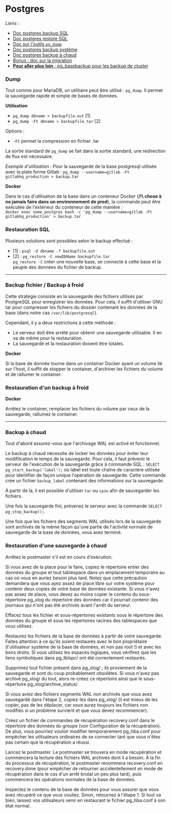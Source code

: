 # Postgres

_Liens :_
* [Doc postgres backup SQL](http://docs.postgresql.fr/8.1/backup.html)
* [Doc postgres restore SQL](http://docs.postgresql.fr/8.1/app-pgrestore.html)
* [Doc sur l'outils `pg_dump`](http://docs.postgresql.fr/8.1/app-pgdump.html)
* [Doc postgres backup système](http://docs.postgresql.fr/8.1/backup-file.html)
* [Doc postgres backup à chaud](http://docs.postgresql.fr/8.1/backup-online.html)
* [Bonus : doc sur la migration](http://docs.postgresql.fr/8.1/migration.html)
* [**Pour aller plus loin** : pg_basebackup pour les backup de cluster](https://www.postgresql.org/docs/9.4/static/app-pgbasebackup.html)


### Dump
Tout comme pour MariaDB, un utilitaire peut être utilisé : `pg_dump`. Il permet la sauvegarde rapide et simple de bases de données.

**Utilisation**

* `pg_dump dbname > backupfile.out` [1]
* `pg_dump -Ft dbname > backupfile.tar` [2]

Options :
* `-Ft` permet la compression en fichier .tar

La sortie standard de `pg_dump` se fait dans la sortie standard, une redirection de flux est nécessaire.

_Exemple d'utilisation :_
Pour la sauvegarde de la base postgresql utilisée avec la plate forme Gitlab :
`pg_dump --username=gitlab -Ft gitlabhq_production > backup.tar`

**Docker**

Dans le cas d'utilisation de la base dans un conteneur Docker (**/!\ chose à ne jamais faire dans un environnement de prod**), la commande peut être exécutée de l'extérieur du conteneur de cette manière :  
`docker exec some_postgres bash -c 'pg_dump --username=gitlab -Ft gitlabhq_production' > backup.tar`

### Restauration SQL
Plusieurs solutions sont possibles selon le backup effectué :

* [1] : `psql -d dbname -f backupfile.out`
* [2] : `pg_restore -C newDbName backupfile.tar`  
`pg_restore -C` créer une nouvelle base, se connecte à cette base et la peuple des données du fichier de backup.

---

### Backup fichier / Backup à froid

Cette stratégie consiste en la sauvegarde des fichiers utilisés par PostgreSQL pour enregistrer les données. Pour cela, il suffit d'utiliser GNU tar pour compresser les fichiers du dossier contenant les données de la base (dans notre cas `/var/lib/postgresql`).

Cependant, il y a deux restrictions à cette méthode :
* Le serveur doit être arrêté pour obtenir une sauvegarde utilisable. Il en va de même pour la restauration.
* La sauvegarde et la restauration doivent être totales.

**Docker**

Si la base de donnée tourne dans un container Docker ayant un volume lié sur l'host, il suffit de stopper le container, d'archiver les fichiers du volume et de rallumer le container.

### Restauration d'un backup à froid

**Docker**

Arrêtez le container, remplacer les fichiers du volume par ceux de la sauvegarde, rallumez le container.

---

### Backup à chaud

Tout d'abord assurez-vous que l'archivage WAL est activé et fonctionnel.

Le backup à chaud nécessite de locker les données pour éviter leur modifitcation le temps de la sauvegarde. Pour cela, il faut prévenir le serveur de l'exécution de la sauvegarde grâce à commande SQL : `SELECT pg_start_backup('label');` où label est toute chaîne de caractère utilisée pour identifier de façon unique l'opération de sauvegarde. Cette commande crée un fichier `backup_label` contenant des informations sur la sauvegarde.

À partir de là, il est possible d'utiliser `tar` ou `cpio` afin de sauvegarder les fichiers.

Une fois la sauvegarde fini, prévenez le serveur avec la commande `SELECT pg_stop_backup();`.

Une fois que les fichiers des segments WAL utilisés lors de la sauvegarde sont archivés de la même façon qu'une partie de l'activité normale de sauvegarde de la base de données, vous avez terminé.

### Restauration d'une sauvegarde à chaud

Arrêtez le postmaster s'il est en cours d'exécution.

Si vous avez de la place pour le faire, copiez le répertoire entier des données du groupe et tout tablespace dans un emplacement temporaire au cas où vous en auriez besoin plus tard. Notez que cette précaution demandera que vous ayez assez de place libre sur votre système pour contenir deux copies de votre base de données existante. Si vous n'avez pas assez de place, vous devez au moins copier le contenu du sous-répertoire pg_xlog du répertoire des données car il pourrait contenir des journaux qui n'ont pas été archivés avant l'arrêt du serveur.

Effacez tous les fichier et sous-répertoires existants sous le répertoire des données du groupe et sous les répertoires racines des tablespaces que vous utilisez.

Restaurez les fichiers de la base de données à partir de votre sauvegarde. Faites attention à ce qu'ils soient restaurés avec le bon propriétaire (l'utilisateur système de la base de données, et non pas root !) et avec les bons droits. Si vous utilisez les espaces logiques, vous vérifirez que les liens symboliques dans pg_tblspc/ ont été correctement restaurés.

Supprimez tout fichier présent dans pg_xlog/ ; ils proviennent de la sauvegarde et sont du coup probablement obsolètes. Si vous n'avez pas archivé pg_xlog/ du tout, alors re-créez ce répertoire ainsi que le sous-répertoire pg_xlog/archive_status/.

Si vous aviez des fichiers segments WAL non archivés que vous avez sauvegardé dans l'étape 2, copiez-les dans pg_xlog/ (il est mieux de les copier, pas de les déplacer, car vous aurez toujours les fichiers non modifiés si un problème survient et que vous devez recommencer).

Créez un fichier de commandes de récupération recovery.conf dans le répertoire des données du groupe (voir Configuration de la récupération). De plus, vous pourriez vouloir modifier temporairement pg_hba.conf pour empêcher les utilisateurs ordinaires de se connecter tant que vous n'êtes pas certain que la récupération a réussi.

Lancez le postmaster. Le postmaster se trouvera en mode récupération et commencera la lecture des fichiers WAL archivés dont il a besoin. À la fin du processus de récupération, le postmaster renommera recovery.conf en recovery.done (pour empêcher de retourner accidentellement en mode de récupération dans le cas d'un arrêt brutal un peu plus tard), puis commencera les opérations normales de la base de données.

Inspectez le contenu de la base de données pour vous assurer que vous avez récupéré ce que vous vouliez. Sinon, retournez à l'étape 1. Si tout va bien, laissez vos utilisateurs venir en restaurant le fichier pg_hba.conf à son état normal.
